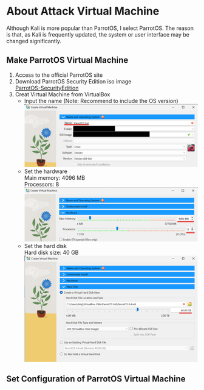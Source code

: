 # About Attack Virtual Machine

Although Kali is more popular than ParrotOS, I select ParrotOS. The reason is that, as Kali is frequently updated, the system or user interface may be changed significantly.  

## Make ParrotOS Virtual Machine
1. Access to the official ParrotOS site
1. Download ParrotOS Security Edition iso image  
[ParrotOS-SecurityEdition](https://parrotsec.org/download/)
1. Creat Virtual Machine from VirtualBox
    * Input the name (Note: Recommend to include the OS version)
    ![Create1](../img/VirtualBox_Create1.png)
    * Set the hardware  
    Main memory: 4096 MB  
    Processors: 8
    ![Create2](../img/VirtualBox_Create2.png)
    * Set the hard disk  
    Hard disk size: 40 GB  
    ![Create3](../img/VirtualBox_Create3.png)

## Set Configuration of ParrotOS Virtual Machine
